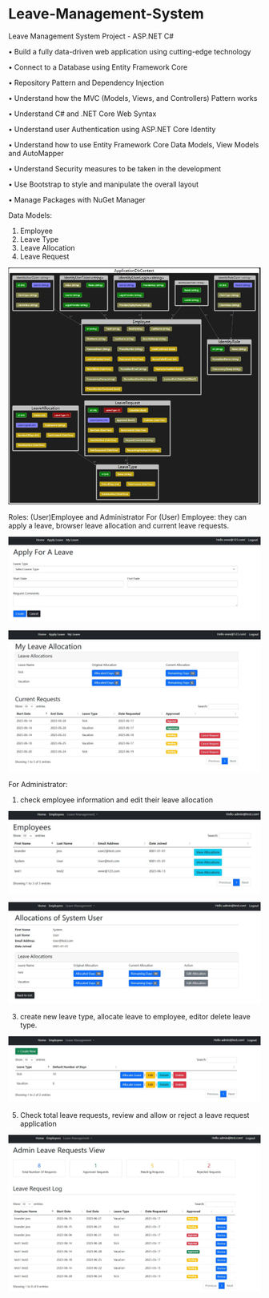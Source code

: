 ﻿# Leave-Management-System
Leave Management System Project - ASP.NET C#

•	Build a fully data-driven web application using cutting-edge technology

•	Connect to a Database using Entity Framework Core

•	Repository Pattern and Dependency Injection

•	Understand how the MVC (Models, Views, and Controllers) Pattern works

•	Understand C# and .NET Core Web Syntax

•	Understand user Authentication using ASP.NET Core Identity

•	Understand how to use Entity Framework Core Data Models, View Models and AutoMapper

•	Understand Security measures to be taken in the development

•	Use Bootstrap to style and manipulate the overall layout

•	Manage Packages with NuGet Manager

Data Models:
1.	Employee
2.	Leave Type
3.	Leave Allocation
4.	Leave Request
   
![Image Text](https://github.com/XILE-CAI/Leave-Management-System/blob/main/images/DbContextShcema.JPG)

 
Roles: (User)Employee and Administrator
For (User) Employee: they can apply a leave, browser leave allocation and current leave requests.

![Image Text](https://github.com/XILE-CAI/Leave-Management-System/blob/main/images/applyleave.JPG)
 
![Image Text](https://github.com/XILE-CAI/Leave-Management-System/blob/main/images/myleaves.JPG)

For Administrator:
1.	check employee information and edit their leave allocation
   
![Image Text](https://github.com/XILE-CAI/Leave-Management-System/blob/main/images/employeesInfo.JPG)

![Image Text](https://github.com/XILE-CAI/Leave-Management-System/blob/main/images/checkallocation.JPG)

3.	create new leave type, allocate leave to employee, editor delete leave type.
   
![Image Text](https://github.com/XILE-CAI/Leave-Management-System/blob/main/images/adminleavetype.JPG)
 
5.	Check total leave requests, review and allow or reject a leave request application
   
![Image Text](https://github.com/XILE-CAI/Leave-Management-System/blob/main/images/leaverequests.JPG)


